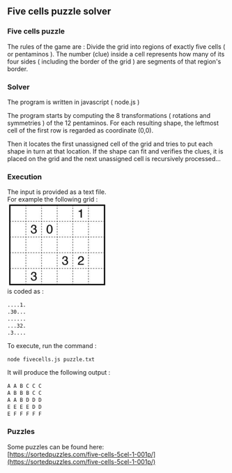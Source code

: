 ## Five cells puzzle solver
### Five cells puzzle
The rules of the game are :
Divide the grid into regions of exactly five cells ( or pentaminos ).
The number (clue) inside a cell represents how many of its four sides ( including the border of the grid ) are segments of that region's border.

### Solver
The program is written in javascript ( node.js )


The program starts by computing the 8 transformations
( rotations and symmetries ) of the 12 pentaminos.
For each resulting shape, the leftmost cell of the
first row is regarded as coordinate (0,0).

Then it locates the first unassigned cell of the grid and tries to put each shape in turn at that location. If the shape can fit and verifies the clues, it is placed on the grid and the next unassigned cell is recursively processed...

### Execution

The input is provided as a text file.  
For example the following grid :  
![](example.jpg)  
is coded as :  
```
....1.
.30...
......
...32.
.3....
```

To execute, run the command :   
```
node fivecells.js puzzle.txt
```

It will produce the following output :  
```
A A B C C C 
A B B B C C 
A A B D D D 
E E E E D D 
E F F F F F 
``` 

### Puzzles
Some puzzles can be found here:  
[https://sortedpuzzles.com/five-cells-5cel-1-001p/](https://sortedpuzzles.com/five-cells-5cel-1-001p/)